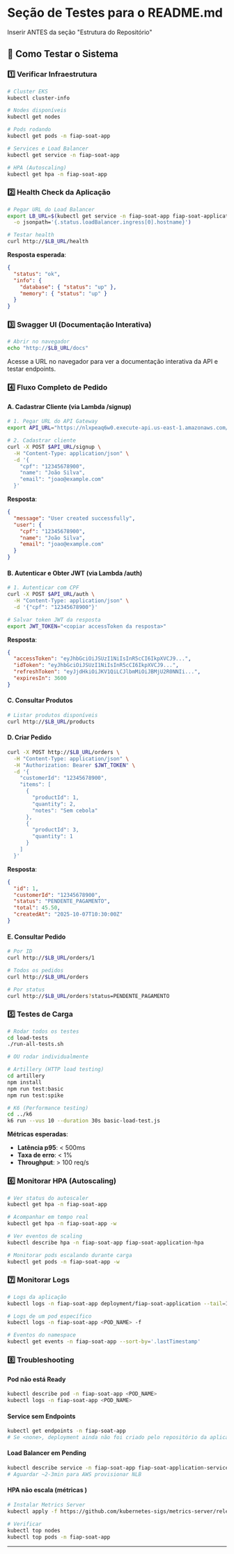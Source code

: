 # Seção de Testes para o README.md

Inserir ANTES da seção "Estrutura do Repositório"

## 🧪 Como Testar o Sistema

### 1️⃣ Verificar Infraestrutura

```bash
# Cluster EKS
kubectl cluster-info

# Nodes disponíveis
kubectl get nodes

# Pods rodando
kubectl get pods -n fiap-soat-app

# Services e Load Balancer
kubectl get service -n fiap-soat-app

# HPA (Autoscaling)
kubectl get hpa -n fiap-soat-app
```

### 2️⃣ Health Check da Aplicação

```bash
# Pegar URL do Load Balancer
export LB_URL=$(kubectl get service -n fiap-soat-app fiap-soat-application-service \
  -o jsonpath='{.status.loadBalancer.ingress[0].hostname}')

# Testar health
curl http://$LB_URL/health
```

**Resposta esperada**:
```json
{
  "status": "ok",
  "info": {
    "database": { "status": "up" },
    "memory": { "status": "up" }
  }
}
```

### 3️⃣ Swagger UI (Documentação Interativa)

```bash
# Abrir no navegador
echo "http://$LB_URL/docs"
```

Acesse a URL no navegador para ver a documentação interativa da API e testar endpoints.

### 4️⃣ Fluxo Completo de Pedido

#### A. Cadastrar Cliente (via Lambda /signup)

```bash
# 1. Pegar URL do API Gateway
export API_URL="https://nlxpeaq6w0.execute-api.us-east-1.amazonaws.com/dev"

# 2. Cadastrar cliente
curl -X POST $API_URL/signup \
  -H "Content-Type: application/json" \
  -d '{
    "cpf": "12345678900",
    "name": "João Silva",
    "email": "joao@example.com"
  }'
```

**Resposta**:
```json
{
  "message": "User created successfully",
  "user": {
    "cpf": "12345678900",
    "name": "João Silva",
    "email": "joao@example.com"
  }
}
```

#### B. Autenticar e Obter JWT (via Lambda /auth)

```bash
# 1. Autenticar com CPF
curl -X POST $API_URL/auth \
  -H "Content-Type: application/json" \
  -d '{"cpf": "12345678900"}'

# Salvar token JWT da resposta
export JWT_TOKEN="<copiar accessToken da resposta>"
```

**Resposta**:
```json
{
  "accessToken": "eyJhbGciOiJSUzI1NiIsInR5cCI6IkpXVCJ9...",
  "idToken": "eyJhbGciOiJSUzI1NiIsInR5cCI6IkpXVCJ9...",
  "refreshToken": "eyJjdHkiOiJKV1QiLCJlbmMiOiJBMjU2R0NNIi...",
  "expiresIn": 3600
}
```

#### C. Consultar Produtos

```bash
# Listar produtos disponíveis
curl http://$LB_URL/products
```

#### D. Criar Pedido

```bash
curl -X POST http://$LB_URL/orders \
  -H "Content-Type: application/json" \
  -H "Authorization: Bearer $JWT_TOKEN" \
  -d '{
    "customerId": "12345678900",
    "items": [
      {
        "productId": 1,
        "quantity": 2,
        "notes": "Sem cebola"
      },
      {
        "productId": 3,
        "quantity": 1
      }
    ]
  }'
```

**Resposta**:
```json
{
  "id": 1,
  "customerId": "12345678900",
  "status": "PENDENTE_PAGAMENTO",
  "total": 45.50,
  "createdAt": "2025-10-07T10:30:00Z"
}
```

#### E. Consultar Pedido

```bash
# Por ID
curl http://$LB_URL/orders/1

# Todos os pedidos
curl http://$LB_URL/orders

# Por status
curl http://$LB_URL/orders?status=PENDENTE_PAGAMENTO
```

### 5️⃣ Testes de Carga

```bash
# Rodar todos os testes
cd load-tests
./run-all-tests.sh

# OU rodar individualmente

# Artillery (HTTP load testing)
cd artillery
npm install
npm run test:basic
npm run test:spike

# K6 (Performance testing)
cd ../k6
k6 run --vus 10 --duration 30s basic-load-test.js
```

**Métricas esperadas**:
- **Latência p95**: < 500ms
- **Taxa de erro**: < 1%
- **Throughput**: > 100 req/s

### 6️⃣ Monitorar HPA (Autoscaling)

```bash
# Ver status do autoscaler
kubectl get hpa -n fiap-soat-app

# Acompanhar em tempo real
kubectl get hpa -n fiap-soat-app -w

# Ver eventos de scaling
kubectl describe hpa -n fiap-soat-app fiap-soat-application-hpa

# Monitorar pods escalando durante carga
kubectl get pods -n fiap-soat-app -w
```

### 7️⃣ Monitorar Logs

```bash
# Logs da aplicação
kubectl logs -n fiap-soat-app deployment/fiap-soat-application --tail=100 -f

# Logs de um pod específico
kubectl logs -n fiap-soat-app <POD_NAME> -f

# Eventos do namespace
kubectl get events -n fiap-soat-app --sort-by='.lastTimestamp'
```

### 8️⃣ Troubleshooting

#### Pod não está Ready
```bash
kubectl describe pod -n fiap-soat-app <POD_NAME>
kubectl logs -n fiap-soat-app <POD_NAME>
```

#### Service sem Endpoints
```bash
kubectl get endpoints -n fiap-soat-app
# Se <none>, deployment ainda não foi criado pelo repositório da aplicação
```

#### Load Balancer em Pending
```bash
kubectl describe service -n fiap-soat-app fiap-soat-application-service
# Aguardar ~2-3min para AWS provisionar NLB
```

#### HPA não escala (métricas <unknown>)
```bash
# Instalar Metrics Server
kubectl apply -f https://github.com/kubernetes-sigs/metrics-server/releases/latest/download/components.yaml

# Verificar
kubectl top nodes
kubectl top pods -n fiap-soat-app
```

---
